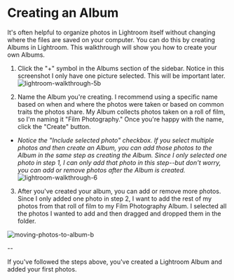 # Creating an Album

It's often helpful to organize photos in Lightroom itself without changing where the files are saved on your computer. You can do this by creating Albums in Lightroom. This walkthrough will show you how to create your own Albums. 

1. Click the "+" symbol in the Albums section of the sidebar. Notice in this screenshot I only have one picture selected. This will be important later. 
![lightroom-walkthrough-5b](https://user-images.githubusercontent.com/52985513/177577625-e011a029-a6fa-4ddc-b3e9-ab6a6e6bed8a.jpg)

2. Name the Album you're creating. I recommend using a specific name based on when and where the photos were taken or based on common traits the photos share. My Album collects photos taken on a roll of film, so I'm naming it "Film Photography." Once you're happy with the name, click the "Create" button.
* _Notice the "Include selected photo" checkbox. If you select multiple photos and then create an Album, you can add those photos to the Album in the same step as creating the Album. Since I only selected one photo in step 1, I can only add that photo in this step--but don't worry, you can add or remove photos after the Album is created._
![lightroom-walkthrough-6](https://user-images.githubusercontent.com/52985513/177583735-3a7efe81-2477-4d12-8427-69fdefa12cbf.png)

3. After you've created your album, you can add or remove more photos. Since I only added one photo in step 2, I want to add the rest of my photos from that roll of film to my Film Photography Album. I selected all the photos I wanted to add and then dragged and dropped them in the folder. 


![moving-photos-to-album-b](https://user-images.githubusercontent.com/52985513/177583007-07100883-471a-4989-841f-1b9dbf2649ac.gif)

--

If you've followed the steps above, you've created a Lightroom Album and added your first photos.